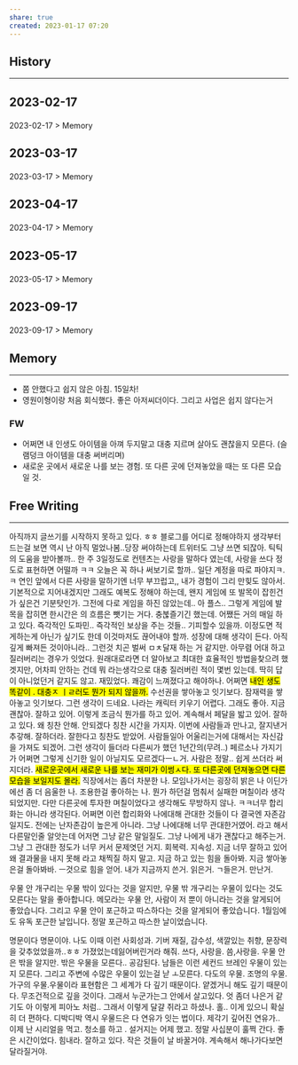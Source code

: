 ```yaml
---
share: true
created: 2023-01-17 07:20
---
```


## History
---
<h2><span><p>2023-02-17</p></span></h2><p><span><p><span alt="2023-02-17 > Memory" src="2023-02-17#Memory" class="internal-embed">2023-02-17 &gt; Memory</span></p></span></p><h2><span><p>2023-03-17</p></span></h2><p><span><p><span alt="2023-03-17 > Memory" src="2023-03-17#Memory" class="internal-embed">2023-03-17 &gt; Memory</span></p></span></p><h2><span><p>2023-04-17</p></span></h2><p><span><p><span alt="2023-04-17 > Memory" src="2023-04-17#Memory" class="internal-embed">2023-04-17 &gt; Memory</span></p></span></p><h2><span><p>2023-05-17</p></span></h2><p><span><p><span alt="2023-05-17 > Memory" src="2023-05-17#Memory" class="internal-embed">2023-05-17 &gt; Memory</span></p></span></p><h2><span><p>2023-09-17</p></span></h2><p><span><p><span alt="2023-09-17 > Memory" src="2023-09-17#Memory" class="internal-embed">2023-09-17 &gt; Memory</span></p></span></p>


## Memory
---
- 쫌 안했다고 쉽지 않은 아침. 15일차!
- 영원이형이랑 처음 회식했다. 좋은 아저씨더이다. 그리고 사업은 쉽지 않다는거

### FW
- 어쩌면 내 인생도 아이템을 아껴 두지말고 대충 지르며 살아도 괜찮을지 모른다.
  (슬램덩크 아이템을 대충 써버리며)
- 새로운 곳에서 새로운 나를 보는 경험. 또 다른 곳에 던져놓았을 때는 또 다른 모습일 것.


## Free Writing
---
아직까지 글쓰기를 시작하지 못하고 있다. ㅎㅎ 블로그를 어디로 정해야하지 생각부터 드는걸 보면 역시 난 아직 멀었나봄..당장 써야하는데 트위터도 그냥 쓰면 되잖아. 틱틱의 도움을 받아볼까.. 한 주 3일정도로 컨텐츠는 사랑을 말하다 였는데, 사랑을 쓰다 정도로 표현하면 어떨까 ㅋㅋ 오늘은 꼭 하나 써보기로 할까.. 일단 계정을 따로 파야지ㅋ.ㅋ 연인 앞에서 다른 사랑을 말하기엔 너무 부끄럽고,, 내가 경험이 그리 만힞도 않아서. 기본적으로 지어내겠지만 그래도
예복도 정해야 하는데, 왠지 게임에 또 발목이 잡힌건가 싶은건 기분탓인가. 그전에 다로 게임을 하진 않았는데.. 아 플스.. 그렇게 게임에 발목을 잡히면 한시간은 의 흐름은 뺏기는 거다. 충붆즐기긴 했는데. 어쨌든 거의 매일 하고 있다. 즉각적인 도파민.. 즉각적인 보상을 주는 것들.. 기피할수 있을까. 이정도면 적게하는게 아닌가 싶기도 한데 이것마저도 끊어내야 할까. 성장에 대해 생각이 든다. 아직 깊게 빠져든 것이아니라.. 그런것 치곤 벌써 ㅁㅊ달재 하는 거 같지만. 아무렴 어대 하고 질러버리는 경우가 잇었다. 원래대로라면 더 알아보고 최대한 효율적인 방법을찾으려 했겟지만, 어차피 안하는 건데 뭐 라는생각으로 대충 질러버린 적이 몇번 있는데. 딱히 답이 아니었던거 같지도 않고. 재밌었다. 쾌감이 느껴졌다고 해야하나. 어쩌면 <mark class="hltr-red">내인 생도 똑같이 . 대충ㅈ ㅣㄹ러도 뭔가 되지 않을까.</mark> 수선권을 쌓아놓고 잇기보다. 잠재력을 쌓아놓고 잇기보다. 그런 생각이 드네요. 나라는 캐릭터 키우기 어렵다. 그래도 좋아. 지금 괜찮아. 잘하고 있어. 이렇게 조금식 뭔가를 하고 있어. 계속해서 페달을 밟고 있어. 잘하고 있다. 왜 칭찬 안해. 안되겠다 칭찬 시간을 가지자. 이번에 사람들과 만나고, 잘지낸거 추갛해. 잘하더라. 잘한다고 칭찬도 받았어. 사람들일아 어울리는거에 대해서는 자신감을 가져도 되겠어. 그런 생각이 들더라 다른씨가 했던 1년간의(무려..) 페르소나 가지기가 어쩌면 그렇게 신기한 일이 아닐지도 모르겠다ㅡㄴ거. 사람은 정말.. 쉽게 쓰더라 써지더라. <mark class="hltr-red">새로운곳에서 새로운 나를 보는 재미가 이썽ㅅ다. 또 다른곳에 던져놓으면 다른 모습을 보일지도 몰라.</mark> 직장에서는 좀더 차분한 나. 모임나가서는 굉장히 밝은 나 이딘가에선 좀 더 음울한 나. 조용한걸 좋아하는 나. 뭔가 하던걸 멈춰서 실패한 며칠이라 생각되었지만. 다만 다른곳에 투자한 며칠이었다고 생각해도 무방하지 않나. ㅋㅋ너무 합리화는 아니라 생각된다. 어쩌면 이런 합리화와 나에대해 관대한 것들이 다 결국엔 자존감일지도. 전에는 난자존감이 높은게 아니라. 그냥 나에대해 너무 관대한거였어. 라고 해서 다른말인줄 알앗는데 어저면 그냥 같은 말일질도. 그냥 나에게 내가 괜찮다고 해주는거. 그냥 그 관대한 정도가 너무 커서 문제엿던 거지. 회복력. 지속성. 지금 너무 잘하고 있어 왜 결과물을 내지 못해 라고 채찍질 하지 말고. 지금 하고 있는 힘을 돌아봐. 지금 쌓아놓은걸 돌아봐바. ㅡ것으로 힘을 얻어. 내가 지금까지 쓴거. 읽은거. ㄱ들은거. 만난거. 

우물 안 개구리는 우물 밖이 있다는 것을 알지만, 우물 밖 개구리는 우물이 있다는 것도 모른다는 말을 좋아합니다.
메모라는 우물 안, 사람이 저 뿐이 아니라는 것을 알게되어 좋았습니다.
그리고 우물 안이 포근하고 따스하다는 것을 알게되어 좋았습니다.
1월임에도 유독 포근한 날입니다. 정말 포근하고 따스한 날이었습니다.

명문이다 명문이야. 나도 이때 이런 사회성과. 기버 재질, 감수성, 색깔있는 취향, 문장력을 갖추었었을까..ㅎㅎ 가졌었는데잃어버린거라 해줘. 
쓰다, 사랑을. 씀,사랑을.
우물 안은 밖을 알지만. 밖은 우물을 모른다.. 공감된다. 남들은 이런 세컨드 브레인 우물이 있는지 모른다. 그리고 주변에 수많은 우물이 있는걸 낟 ㅗ모른다. 다도의 우물. 조명의 우물. 가구의 우물.우물이라 표현함은 그 세계가 다 깊기 때문이다. 얕겠거니 해도 깊기 때문이다. 무조건적으로 깊을 것이다. 그래서 누군가는그 안에서 살고있다. 엇 좀더 나은거 같기도 아 이렇게 피아노 처럼.. 그래서 이렇게 달걀 쥐라고 하셨나. 홀.. 이게 있으니 확실히 더 편하다. 디박디박 역시 우물드은 다 연유가 잇는 법이다. 제각기 깊어진 연유가.. 이제 난 시리얼을 먹고. 청소를 하고 . 설거지는 어제 했고. 정말 사십분이 훌쩍 간다. 좋은 시간이었다. 힘내라. 잘하고 있다. 작은 것들이 날 바꿀거야. 계속해서 해나가다보면 달라질거야.